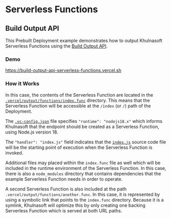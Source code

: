 # Serverless Functions

## Build Output API

This Prebuilt Deployment example demonstrates how to output Khulnasoft Serverless Functions using the [Build Output API](https://vercel.com/docs/build-output-api/v3#vercel-primitives/serverless-functions).

### Demo

https://build-output-api-serverless-functions.vercel.sh

### How it Works

In this case, the contents of the Serverless Function are located in the
[`.vercel/output/functions/index.func`](./.vercel/output/functions/index.func) directory.
This means that the Serverless Function will be accessible at the `/index` (or `/`) path of the Deployment.

The [`.vc-config.json`](./.vercel/output/functions/index.func/.vc-config.json) file specifies `"runtime": "nodejs18.x"`
which informs Khulnasoft that the endpoint should be created as a Serverless Function, using Node.js version 18.

The `"handler": "index.js"` field indicates that the [`index.js`](.vercel/output/functions/index.func/index.js)
source code file will be the starting point of execution when the Serverless Function is invoked.

Additional files may placed within the `index.func` file as well which will be included in the runtime environment
of the Serverless Function. In this case, there is also a `node_modules` directory
that contains dependencies that the example Serverless Function needs in order to operate.

A second Serverless Function is also included at the path
`.vercel/output/functions/another.func`. In this case, it is represented by using
a symbolic link that points to the `index.func` directory. Because it is a
symlink, Khulnasoft will optimize this by only creating one backing Serverless
Function which is served at both URL paths.
